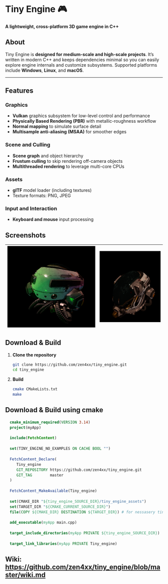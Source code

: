 # Tiny Engine 🎮
**A lightweight, cross-platform 3D game engine in C++**


## About
Tiny Engine is **designed for medium-scale and high-scale projects**. It’s written in modern C++ and keeps dependencies minimal so you can easily explore engine internals and customize subsystems. Supported platforms include **Windows**, **Linux**, and **macOS**.

---

## Features

### Graphics
- **Vulkan** graphics subsystem for low-level control and performance  
- **Physically Based Rendering (PBR)** with metallic-roughness workflow  
- **Normal mapping** to simulate surface detail  
- **Multisample anti-aliasing (MSAA)** for smoother edges  

### Scene and Culling
- **Scene graph** and object hierarchy  
- **Frustum culling** to skip rendering off-camera objects  
- **Multithreaded rendering** to leverage multi-core CPUs  

### Assets
- **glTF** model loader (including textures)  
- Texture formats: PNG, JPEG

### Input and Interaction
- **Keyboard and mouse** input processing  

## Screenshots

| ![Demo](screenshots/screenshot1.png) | ![Demo](screenshots/screenshot2.png) |
| --------------------------------------- | --------------------------------------- |

## Download & Build

1. **Clone the repository**  
   ```bash
   git clone https://github.com/zen4xx/tiny_engine.git
   cd tiny_engine
   ```

2. **Build**  
   ```bash
   cmake CMakeLists.txt
   make
   ```

## Download & Build using cmake

 ```cmake
   cmake_minimum_required(VERSION 3.14)
   project(myApp)

   include(FetchContent)

   set(TINY_ENGINE_NO_EXAMPLES ON CACHE BOOL "")

   FetchContent_Declare(
      Tiny_engine
      GIT_REPOSITORY https://github.com/zen4xx/tiny_engine.git
      GIT_TAG        master
   )

   FetchContent_MakeAvailable(Tiny_engine)

   set(CMAKE_DIR "${tiny_engine_SOURCE_DIR}/tiny_engine_assets")
   set(TARGET_DIR "${CMAKE_CURRENT_SOURCE_DIR}")
   file(COPY ${CMAKE_DIR} DESTINATION ${TARGET_DIR}) # for nessasery tiny_engine assets

   add_executable(myApp main.cpp)

   target_include_directories(myApp PRIVATE ${tiny_engine_SOURCE_DIR})

   target_link_libraries(myApp PRIVATE Tiny_engine)
 ```

## Wiki: https://github.com/zen4xx/tiny_engine/blob/master/wiki.md
